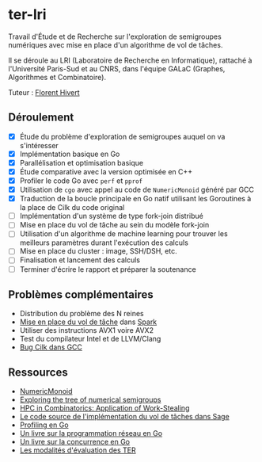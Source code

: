# ter-lri

Travail d'Étude et de Recherche sur l'exploration de semigroupes numériques avec mise en place d'un algorithme de vol de tâches.

Il se déroule au LRI (Laboratoire de Recherche en Informatique), rattaché à l'Université Paris-Sud et au CNRS, dans l'équipe GALaC (Graphes, Algorithmes et Combinatoire).

Tuteur : [Florent Hivert](https://www.lri.fr/~hivert/)

## Déroulement

- [x] Étude du problème d'exploration de semigroupes auquel on va s'intéresser
- [x] Implémentation basique en Go
- [x] Parallélisation et optimisation basique
- [x] Étude comparative avec la version optimisée en C++
- [x] Profiler le code Go avec `perf` et `pprof`
- [x] Utilisation de `cgo` avec appel au code de `NumericMonoid` généré par GCC
- [x] Traduction de la boucle principale en Go natif utilisant les Goroutines à la place de Cilk du code original
- [ ] Implémentation d'un système de type fork-join distribué
- [ ] Mise en place du vol de tâche au sein du modèle fork-join
- [ ] Utilisation d'un algorithme de machine learning pour trouver les meilleurs paramètres durant l'exécution des calculs
- [ ] Mise en place du cluster : image, SSH/DSH, etc.
- [ ] Finalisation et lancement des calculs
- [ ] Terminer d'écrire le rapport et préparer la soutenance

## Problèmes complémentaires

* Distribution du problème des N reines
* [Mise en place du vol de tâche](https://github.com/Didayolo/spark) dans [Spark](http://spark.apache.org/)
* Utiliser des instructions AVX1 voire AVX2
* Test du compilateur Intel et de LLVM/Clang
* [Bug Cilk dans GCC](https://gcc.gnu.org/bugzilla/show_bug.cgi?id=80038)

## Ressources

* [NumericMonoid](https://github.com/hivert/NumericMonoid)
* [Exploring the tree of numerical semigroups](https://hal.archives-ouvertes.fr/hal-00823339/document)
* [HPC in Combinatorics: Application of Work-Stealing](https://github.com/OpenDreamKit/OpenDreamKit/raw/master/WP5/T5.6/HPC-Combi.pdf)
* [Le code source de l'implémentation du vol de tâches dans Sage](https://github.com/sagemath/sage/blob/master/src/sage/parallel/map_reduce.py)
* [Profiling en Go](https://blog.golang.org/profiling-go-programs)
* [Un livre sur la programmation réseau en Go](https://www.gitbook.com/book/jannewmarch/network-programming-with-go-golang-/details)
* [Un livre sur la concurrence en Go](http://shop.oreilly.com/product/9781783983483.do)
* [Les modalités d'évaluation des TER](https://perso.limsi.fr/allauzen/webpages/pmwiki.php?n=Cours.M1-TER)
